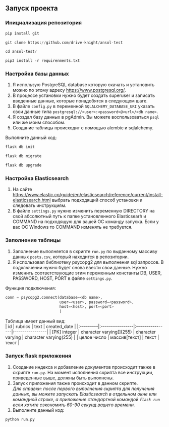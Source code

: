 ## Запуск проекта  
### Инициализация репозитория
```python
pip install git  

git clone https://github.com/drive-knight/ansol-test  

cd ansol-test/  

pip3 install -r requirenments.txt
```  
### Настройка базы данных  
1. Я использую PostgreSQL database которую скачать и установить можно по этому адресу https://www.postgresql.org/.
2. В процессе установки нужно будет создать superuser и записать введенные данные, которые понадобятся в следующем шаге. 
3. В файле `config.py` в переменной `SQLALCHEMY_DATABASE_URI` указать свои данные типа `postgresql://<user>:<password>@<url>/<db name>`.  
4. Я создал базу данных в pgAdmin. Вы можете воспользоваться `psql` или же моим способом.  
5. Создание таблицы происходит с помощью alembic и sqlalchemy.  
 
Выполните данный код:
```python  
flask db init  

flask db migrate  

flask db upgrade
```  
### Настройка Elasticsearch  
1. На сайте https://www.elastic.co/guide/en/elasticsearch/reference/current/install-elasticsearch.html выбрать подходящий способ установки и следовать инструкциям.
2. В файле `settings.py` нужно изменить переменную DIRECTORY на свой абсолютный путь к папке установленного Elasticsearh
и COMMAND на подходящую для вашей ОС команду запуска. Если у вас ОС Windows то COMMAND изменять не требуется.
### Заполнение таблицы  
1. Заполнение выполняется в скрипте `run.py` по выданному массиву данных `posts.csv`, который находится в репозитории.  
2. Я использовал библиотеку psycopg2 для выполнения sql запросов. В подключении нужно будет снова ввести свои данные.
Нужно изменить соответствующие этим переменным константы DB, USER, PASSWORD, HOST, PORT в файле `settings.py`.  

Функция подключения:  
```python
conn = psycopg2.connect(database=<db name>,
                        user=<user>, password=<password>,
                        host=<host>, port=<port>
                        )
```  
Таблица имеет данный вид:  
| id | rubrics | text | created_date |
|:---------|:----------------|:----------------|:----------------|
| [PK] integer | character varying&#91;&#93;(255)  | character varying | character varying(255) |
| целое число | массив&#91;текст&#93; | текст |  текст | 

### Запуск flask приложения  
1. Создание индекса и добавление документов происходит также в скрипте `run.py`. На момент исполнения скрипта все инструкции, приведенные выше, должны быть выполнены.
2. Запуск приложения также происходит в данном скрипте.  
 *Для справки: после первого выполнения скрипта для получения данных, вы можете запускать Elasticsearch в отдельном окне
или командной строке, а приложение стандартной командой `flask run` если хотите сэкономить 60-90 секунд вашего времени.*
4. Выполните данный код:  
```python
python run.py
```

                          

